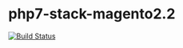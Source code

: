 # php7-stack-magento2.2

[![Build Status](https://travis-ci.org/fgamess/php7-stack-magento2.2.svg?branch=master)](https://travis-ci.org/fgamess/php7-stack-magento2.2)
